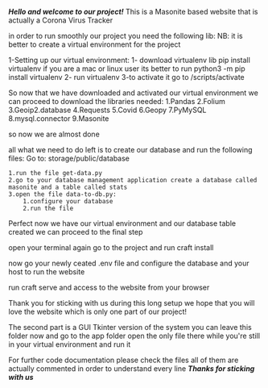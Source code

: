 ***Hello and welcome to our project!***
This is a Masonite based website that is actually a Corona Virus Tracker

in order to run smoothly our project you need the following lib:
NB: it is better to create a virtual environment for the project

1-Setting up our virtual environment:
    1- download virtualenv lib pip install virtualenv
        if you are a mac or linux user its better to run python3 -m pip install virtualenv 
    2- run virtualenv <name of the virtualenv>
    3-to activate it go to <name>/scripts/activate

So now that we have downloaded and activated our virtual environment we can proceed to download the libraries needed:
    1.Pandas
    2.Folium
    3.Geoip2.database
    4.Requests
    5.Covid
    6.Geopy
    7.PyMySQL
    8.mysql.connector
    9.Masonite

so now we are almost done 

all what we need to do left is to create our database and run the following files:
    Go to: storage/public/database

    1.run the file get-data.py
    2.go to your database management application create a database called masonite and a table called stats
    3.open the file data-to-db.py:
        1.configure your database 
        2.run the file
    
Perfect now we have our virtual environment and our database table created we can proceed to the final step

open your terminal again go to the project and run craft install 

now go your newly ceated .env file and configure the database and your host to run the website

run craft serve and access to the website from your browser

Thank you for sticking with us during this long setup we hope that you will love the website which is only one part of our project!

The second part is a GUI Tkinter version of the system you can leave this folder now and go to the app folder open the only file there 
while you're still in your virtual environment and run it 

For further code documentation please check the files all of them are actually commented in order to understand every line 
***Thanks for sticking with us***